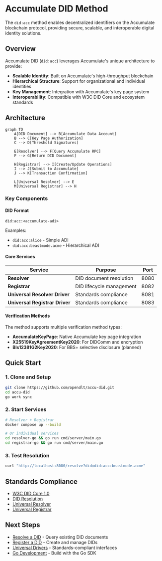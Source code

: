 # Accumulate DID Method

The `did:acc` method enables decentralized identifiers on the Accumulate blockchain protocol, providing secure, scalable, and interoperable digital identity solutions.

## Overview

Accumulate DID (`did:acc`) leverages Accumulate's unique architecture to provide:

- **Scalable Identity**: Built on Accumulate's high-throughput blockchain
- **Hierarchical Structure**: Support for organizational and individual identities
- **Key Management**: Integration with Accumulate's key page system
- **Interoperability**: Compatible with W3C DID Core and ecosystem standards

## Architecture

```mermaid
graph TD
    A[DID Document] --> B[Accumulate Data Account]
    B --> C[Key Page Authorization]
    C --> D[Threshold Signatures]

    E[Resolver] --> F[Query Accumulate RPC]
    F --> G[Return DID Document]

    H[Registrar] --> I[Create/Update Operations]
    I --> J[Submit to Accumulate]
    J --> K[Transaction Confirmation]

    L[Universal Resolver] --> E
    M[Universal Registrar] --> H
```

### Key Components

#### DID Format
```
did:acc:<accumulate-adi>
```

Examples:
- `did:acc:alice` - Simple ADI
- `did:acc:beastmode.acme` - Hierarchical ADI

#### Core Services

| Service | Purpose | Port |
|---------|---------|------|
| **Resolver** | DID document resolution | 8080 |
| **Registrar** | DID lifecycle management | 8082 |
| **Universal Resolver Driver** | Standards compliance | 8081 |
| **Universal Registrar Driver** | Standards compliance | 8083 |

#### Verification Methods

The method supports multiple verification method types:

- **AccumulateKeyPage**: Native Accumulate key page integration
- **X25519KeyAgreementKey2020**: For DIDComm and encryption
- **Bls12381G2Key2020**: For BBS+ selective disclosure (planned)

## Quick Start

### 1. Clone and Setup
```bash
git clone https://github.com/opendlt/accu-did.git
cd accu-did
go work sync
```

### 2. Start Services
```bash
# Resolver + Registrar
docker compose up --build

# Or individual services
cd resolver-go && go run cmd/server/main.go
cd registrar-go && go run cmd/server/main.go
```

### 3. Test Resolution
```bash
curl "http://localhost:8080/resolve?did=did:acc:beastmode.acme"
```

## Standards Compliance

- [W3C DID Core 1.0](https://www.w3.org/TR/did-core/)
- [DID Resolution](https://w3c-ccg.github.io/did-resolution/)
- [Universal Resolver](https://github.com/decentralized-identity/universal-resolver)
- [Universal Registrar](https://github.com/decentralized-identity/universal-registrar)

## Next Steps

- [Resolve a DID](resolver.md) - Query existing DID documents
- [Register a DID](registrar.md) - Create and manage DIDs
- [Universal Drivers](universal.md) - Standards-compliant interfaces
- [Go Development](quickstart-go.md) - Build with the Go SDK